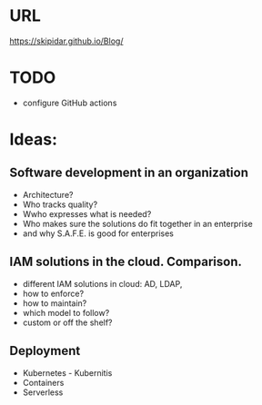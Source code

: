 # URL

https://skipidar.github.io/Blog/


# TODO

- configure GitHub actions


# Ideas:


## Software development in an organization
- Architecture?
- Who tracks quality?
- Wwho expresses what is needed?
- Who makes sure the solutions do fit together in an enterprise
- and why S.A.F.E. is good for enterprises

## IAM solutions in the cloud. Comparison.
- different IAM solutions in cloud: AD, LDAP, 
- how to enforce?
- how to maintain?
- which model to follow?
- custom or off the shelf?


## Deployment
- Kubernetes - Kubernitis
- Containers
- Serverless

